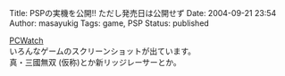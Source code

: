 Title: PSPの実機を公開!! ただし発売日は公開せず
Date: 2004-09-21 23:54
Author: masayukig
Tags: game, PSP
Status: published

[PCWatch](http://www.watch.impress.co.jp/game/docs/20040921/scej1.htm)  
いろんなゲームのスクリーンショットが出ています。  
真・三國無双 (仮称)とか新リッジレーサーとか。
